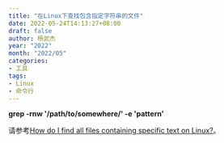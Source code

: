 ```yaml
---
title: "在Linux下查找包含指定字符串的文件"
date: 2022-05-24T14:13:27+08:00
draft: false
author: 杨武杰
year: "2022"
month: "2022/05"
categories:
- 工具
tags:
- Linux
- 命令行
---
```

**grep -rnw '/path/to/somewhere/' -e 'pattern'**
<!--more-->
请参考[How do I find all files containing specific text on Linux?](https://stackoverflow.com/questions/16956810/how-do-i-find-all-files-containing-text-on-linux)。
